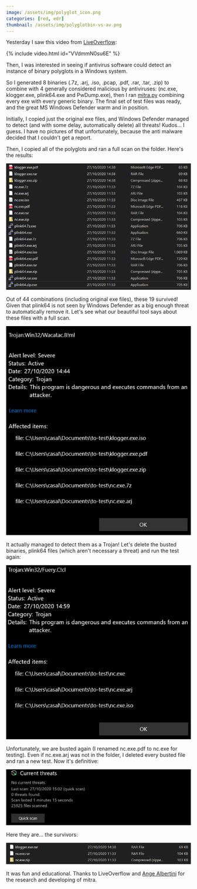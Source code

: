 ```yaml
---
image: /assets/img/polyglot_icon.png
categories: [red, edr]
thumbnail: /assets/img/polyglotbin-vs-av.png
---
```


Yesterday I saw this video from [LiveOverflow](https://twitter.com/liveoverflow):

{% include video.html id="VVdmmN0su6E" %}

Then, I was interested in seeing if antivirus software could detect an instance of binary polyglots in a Windows system.

So I generated 8 binaries (.7z, .arj, .iso, .pcap, .pdf, .rar, .tar, .zip) to combine with 4 generally considered malicious by antiviruses: (nc.exe, klogger.exe, plink64.exe and PwDump.exe), then I ran [mitra.py](https://github.com/corkami/mitra) combining every exe with every generic binary. The final set of test files was ready, and the great MS Windows Defender warm and in position.

Initially, I copied just the original exe files, and Windows Defender managed to detect (and with some delay, automatically delete) all threats! Kudos... I guess. I have no pictures of that unfortunately, because the anti malware decided that I couldn't get a report.

Then, I copied all of the polyglots and ran a full scan on the folder. Here's the results:

![image-20201027144220581](/assets/img/image-20201027144220581.png)

Out of 44 combinations (including original exe files), these 19 survived! Given that plink64 is not seen by Windows Defender as a big enough threat to automatically remove it. Let's see what our beautiful tool says about these files with a full scan.

![image-20201027144457859](/assets/img/image-20201027144457859.png)

It actually managed to detect them as a Trojan! Let's delete the busted binaries, plink64 files (which aren't necessary a threat) and run the test again:

![image-20201027150041736](/assets/img/image-20201027150041736.png)

Unfortunately, we are busted again (I renamed nc.exe.pdf to nc.exe for testing). Even if nc.exe.arj was not in the folder, I deleted every busted file and ran a new test. Now it's definitive:

![image-20201027150435954](/assets/img/image-20201027150435954.png) 

Here they are... the survivors:

![image-20201027150523251](/assets/img/image-20201027150523251.png)

It was fun and educational. Thanks to LiveOverflow and [Ange Albertini](https://github.com/angea) for the research and developing of mitra.
